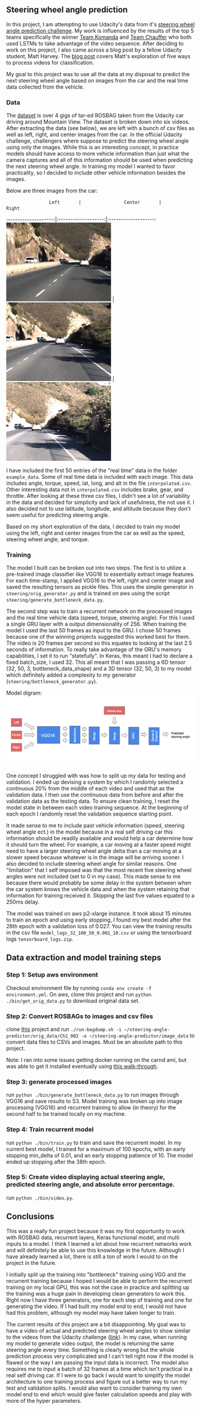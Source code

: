 ## Steering wheel angle prediction
In this project, I am attempting to use Udacity's data from it's [steering wheel angle prediction challenge](https://medium.com/udacity/challenge-2-using-deep-learning-to-predict-steering-angles-f42004a36ff3). My work is influenced by  the results of the top 5 teams specifically the winner [Team Komanda](https://github.com/udacity/self-driving-car/tree/master/steering-models/community-models/komanda) and [Team Chauffer](https://github.com/udacity/self-driving-car/tree/master/steering-models/community-models/chauffeur) who both used LSTMs to take advantage of the video sequence. After deciding to work on this project, I also came across a blog post by a fellow Udacity student, Matt Harvey. The [blog post](https://hackernoon.com/five-video-classification-methods-implemented-in-keras-and-tensorflow-99cad29cc0b5#.x39teb3gd) covers Matt's exploration of five ways to process videos for classification. 

My goal to this project was to use all the data at my disposal to predict the next steering wheel angle based on images from the car and the real time data collected from the vehicle. 

[//]: # (Image References)

[left]: ./readme_images/left.jpg "Left Image"
[right]: ./readme_images/right.jpg "Right Image"
[center]: ./readme_images/center.jpg "Center Image"
[model]: ./readme_images/model.png "Model diagram"

### Data
The [dataset](https://github.com/udacity/self-driving-car/tree/master/datasets/CH2) is over 4 gigs of tar-ed ROSBAG taken from the Udacity car driving around Mountain View. The dataset is broken down into six videos. After extracting the data (see below), we are left with a bunch of csv files as well as left, right, and center images from the car. In the official Udacity challenge, challengers where suppose to predict the steering wheel angle using only the images. While this is an interesting concept, in practice models should have access to more vehicle information than just what the camera captures and all of this information should be used when predicting the next steering wheel angle. In training my model I wanted to favor practicality, so I decided to include other vehicle information besides the images.

Below are three images from the car:

					Left       |  				Center  	 |				Right
:-------------------:|:-------------------:|:-------------------:
 ![alt text][left] 	 | ![alt text][center] |  ![alt text][right]

I have included the first 50 entries of the "real time" data in the folder `example_data`. Some of real time data is included with each image. This data includes angle, torque, speed, lat, long, and alt in the file `interpolated.csv`. Other interesting data not in `interpolated.csv` includes brake, gear, and throttle. After looking at these three csv files, I didn't see a lot of variability in the data and decided for simplicity and lack of usefulness, the not use it. I also decided not to use latitude, longitude, and altitude because they don't seem useful for predicting steering angle. 

Based on my short exploration of the data, I decided to train my model using the left, right and center images from the car as well as the speed, steering wheel angle, and torque. 

### Training
The model I built can be broken out into two steps. The first is to utilize a pre-trained image classifier like VGG16 to essentially extract image features. For each time-stamp, I applied VGG16 to the left, right and center image and saved the resulting tensors as pickle files. This uses the simple generator in `steering/orig_generator.py` and is trained on aws using the script `steering/generate_bottleneck_data.py`. 

The second step was to train a recurrent network on the processed images and the real time vehicle data (speed, torque, steering angle). For this I used a single GRU layer with a output dimensionality of 256. When training the model I used the last 50 frames as input to the GRU. I chose 50 frames because one of the winning projects suggested this worked best for them. The video is 20 frames per second so this equates to looking at the last 2.5 seconds of information. To really take advantage of the GRU's memory capabilities, I set it to run "statefully". In Keras, this meant I had to declare a fixed batch_size, I used 32. This all meant that I was passing a 6D tensor (32, 50, 3, bottleneck_data_shape) and a 3D tensor (32, 50, 3) to my model which definitely added a complexity to my generator (`steering/bottleneck_generator.py`). 

Model digram:
![alt text][model]

One concept I struggled with was how to split up my data for testing and validation. I ended up devising a system by which I randomly selected a continuous 20% from the  middle of each video and used that as the validation data. I then use the continuous data from before and after the validation data as the testing data. To ensure clean training, I reset the model state in between each video training sequence. At the beginning of each epoch I randomly reset the validation sequence starting point. 

It made sense to me to include past vehicle information (speed, steering wheel angle ect.) in the model because in a real self driving car this information should be readily available and would help a car determine how it should turn the wheel. For example, a car moving at a faster speed might need to have a larger steering wheel angle delta than a car moving at a slower speed because whatever is in the image will be arriving sooner. I also decided to include steering wheel angle for similar reasons. One "limitation" that I self imposed was that the most recent five steering wheel angles were not included (set to 0 in my case). This made sense to me because there would probably be some delay in the system between when the car system knows the vehicle data and when the system retaining that information for training received it. Skipping the last five values equated to a 250ms delay. 

The model was trained on aws p2-xlarge instance. It took about 15 minutes to train an epoch and using early stopping, I found my best model after the 28th epoch with a validation loss of 0.027. You can view the training results in the csv file `model_logs_32_100_50_0.001_10.csv` or using the tensorboard logs `tensorboard_logs.zip`. 

## Data extraction and model training steps

### Step 1: Setup aws environment
Checkout environment file by running `conda env create -f environment.yml`. On aws, clone this project and run `python ./bin/get_orig_data.py` to download original data set.

### Step 2: Convert ROSBAGs to images and csv files
clone [this](https://github.com/kyle-dorman/udacity-driving-reader) project and run `./run-bagdump.sh -i ~/steering-angle-predictor/orig_data/Ch2_002 -o ~/steering-angle-predictor/image_data` to convert data files to CSVs and images. Must be an absolute path to this project. 

Note: I ran into some issues getting docker running on the carnd ami, but was able to get it installed eventually using [this walk-through](https://docs.docker.com/engine/installation/linux/ubuntu/#os-requirements).

### Step 3: generate processed images
run `python ./bin/generate_bottleneck_data.py` to run images through VGG16 and save results to S3. Model training was broken up into image processing (VGG16) and recurrent training to allow (in theory) for the second half to be trained locally on my machine.

### Step 4: Train recurrent model
run `python ./bin/train.py` to train and save the recurrent model. In my current best model, I trained for a maximum of 100 epochs, with an early stopping min_delta of 0.01, and an early stopping patience of 10. The model ended up stopping after the 38th epoch. 

### Step 5: Create video displaying actual steering angle, predicted steering angle, and absolute error percentage.
run `python ./bin/video.py`. 

## Conclusions
This was a really fun project because it was my first opportunity to work with ROSBAG data, recurrent layers, Keras functional model, and multi inputs to a model. I think I learned a lot about how recurrent networks work and will definitely be able to use this knowledge in the future. Although I have already learned a lot, there is still a ton of work I would to on the project in the future.

I initially split up the training into "bottleneck" training using VGG and the recurrent training because I hoped I would be able to perform the recurrent training on my local GPU, this was not the case in practice and splitting up the training was a huge pain in developing clean generators to work this. Right now I have three generators, one for each step of training and one for generating the video. If I had built my model end to end, I would not have had this problem, although my model may have taken longer to train. 

The current results of this project are a bit disappointing. My goal was to have a video of actual and predicted steering wheel angles to show similar to the videos from the Udacity challenge ([link](https://vimeo.com/196356123)). In my case, when running my model to generate video output, the model is returning the same steering angle every time. Something is clearly wrong but the whole prediction process very complicated and I can't tell right now if the model is flawed or the way I am passing the input data is incorrect. The model also requires me to input a batch of 32 frames at a time which isn't practical in a real self driving car. If I were to go back I would want to simplify the model architecture to one training process and figure out a better way to run my test and validation splits. I would also want to consider training my own model end to end which would give faster calculation speeds and play with more of the hyper parameters.

